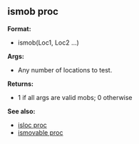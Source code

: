 ## ismob proc

**Format:**
+   ismob(Loc1, Loc2 \...)
<!-- -->
**Args:**
+   Any number of locations to test.
<!-- -->
**Returns:**
+   1 if all args are valid mobs; 0 otherwise

**See also:**
+   [isloc proc](/ref/proc/isloc.md) 
+   [ismovable proc](/ref/proc/ismovable.md) <!-- -->